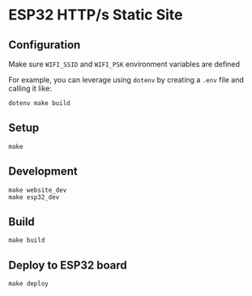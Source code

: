 # ESP32 HTTP/s Static Site

## Configuration

Make sure `WIFI_SSID` and `WIFI_PSK` environment variables are defined

For example, you can leverage using `dotenv` by creating a `.env` file and calling it like:

```shell
dotenv make build
```

## Setup

```shell
make
```

## Development

```shell
make website_dev
make esp32_dev
```

## Build

```shell
make build
```

## Deploy to ESP32 board

```shell
make deploy
```